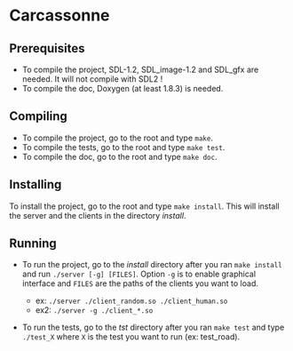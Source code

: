 # Carcassonne

## Prerequisites

* To compile the project, SDL-1.2, SDL_image-1.2 and SDL_gfx are needed. It will not compile with SDL2 !
* To compile the doc, Doxygen (at least 1.8.3) is needed.

## Compiling

* To compile the project, go to the root and type `make`.
* To compile the tests, go to the root and type `make test`.
* To compile the doc, go to the root and type `make doc`.

## Installing

To install the project, go to the root and type `make install`. This will install the server and the clients in the directory *install*.

## Running

* To run the project, go to the *install* directory after you ran `make install` and run `./server [-g] [FILES]`. Option `-g` is to enable graphical interface and `FILES` are the paths of the clients you want to load.
  * ex: `./server ./client_random.so ./client_human.so`
  * ex2: `./server -g ./client_*.so`

* To run the tests, go to the *tst* directory after you ran `make test` and type `./test_X` where `X` is the test you want to run (ex: test_road).
